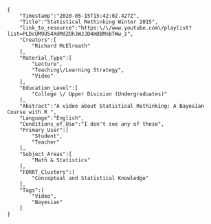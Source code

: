 
    {
        "Timestamp":"2020-05-15T15:42:02.427Z",
        "Title":"Statistical Rethinking Winter 2015",
        "link_to_resource":"https:\/\/www.youtube.com\/playlist?list=PLDcUM9US4XdMdZOhJWJJD4mDBMnbTWw_z",
        "Creators":[
            "Richard McElreath"
        ],
        "Material_Type":[
            "Lecture",
            "Teaching\/Learning Strategy",
            "Video"
        ],
        "Education_Level":[
            "College \/ Upper Division (Undergraduates)"
        ],
        "Abstract":"A video about Statistical Rethinking: A Bayesian Course with R ",
        "Language":"English",
        "Conditions_of_Use":"I don't see any of these",
        "Primary_User":[
            "Student",
            "Teacher"
        ],
        "Subject_Areas":[
            "Math & Statistics"
        ],
        "FORRT_Clusters":[
            "Conceptual and Statistical Knowledge"
        ],
        "Tags":[
            "Video",
            "Bayesian"
        ]
    }
